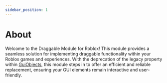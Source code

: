 ```yaml
---
sidebar_position: 1
---
```


# About

Welcome to the Draggable Module for Roblox! This module provides a seamless solution for implementing draggable functionality within your Roblox games and experiences. With the deprecation of the legacy property within [GuiObjects](https://create.roblox.com/docs/reference/engine/classes/GuiObject), this module steps in to offer an efficient and reliable replacement, ensuring your GUI elements remain interactive and user-friendly.
